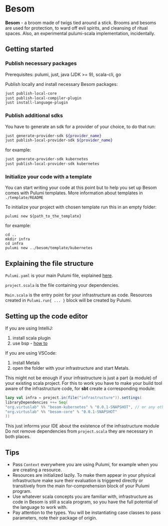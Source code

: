 # Besom
**Besom** - a broom made of twigs tied around a stick. Brooms and besoms are used for protection, to ward off evil spirits, and cleansing of ritual spaces. Also, an experimental pulumi-scala implementation, incidentally.

## Getting started

### Publish necessary packages
Prerequisites: pulumi, just, java (JDK >= 9), scala-cli, go

Publish locally and install necessary Besom packages:
```bash
just publish-local-core
just publish-local-compiler-plugin
just install-language-plugin
```

### Publish additional sdks
You have to generate an sdk for a provider of your choice, to do that run: 
```bash
just generate-provider-sdk ${provider_name}
just publish-local-provider-sdk ${provider_name}
```

for example:

```bash
just generate-provider-sdk kubernetes
just publish-local-provider-sdk kubernetes
```

### Initialize your code with a template
You can start writing your code at this point but to help you set up Besom comes with Pulumi templates. More information about templates in `./template/README`

To initialize your project with chosen template run this in an empty folder:
```shell
pulumi new ${path_to_the_template}
```
for example:
```shell
cd ..
mkdir infra
cd infra
pulumi new ../besom/template/kubernetes
```

## Explaining the file structure
`Pulumi.yaml` is your main Pulumi file, explained [here](https://www.pulumi.com/docs/concepts/projects/project-file/). 

`project.scala` is the file containing your dependencies.

`Main.scala` is the entry point for your infrastructure as code. Resources created in `Pulumi.run{ ... }` block will be created by Pulumi.

## Setting up the code editor

If you are using IntelliJ: 
1. install scala plugin
2. use bsp - [how to](https://www.jetbrains.com/help/idea/bsp-support.html)  

If you are using VSCode:
1. install Metals
2. open the folder with your infrastructure and start Metals.

This might not be enough if your infrastructure is just a part (a module) of your existing scala project. For this to work you have to make your build tool aware of the infrastructure code, for **sbt** create a corresponding module: 
   ```scala
lazy val infra = project.in(file("infrastructure")).settings(
   libraryDependencies ++= Seq(
   "org.virtuslab" %% "besom-kubernetes" % "0.0.1-SNAPSHOT", // or any other sdk you are using
   "org.virtuslab" %% "besom-core" % "0.0.1-SNAPSHOT"
   ))
   ```
This just informs your IDE about the existence of the infrastructure module Do not remove dependencies from `project.scala` they are necessary in both places.

## Tips
- Pass `Context` everywhere you are using Pulumi, for example when you are creating a resource.
- Resources are initialized lazily. To make them appear in your physical infrastructure make sure their evaluation is triggered directly or transitively from the main for-comprehension block of your Pulumi program.
- Use whatever scala concepts you are familiar with, infrastructure as code in Besom is still a scala program, so you have the full potential of the language to work with.
- Pay attention to the types. You will be instantiating case classes to pass parameters, note their package of origin.